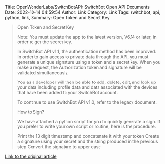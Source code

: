 Title: OpenWonderLabs/SwitchBotAPI: SwitchBot Open API Documents
Date: 2022-10-14 04:59:54
Author: Link
Category: Link
Tags: switchbot, api, python, link, 
Summary: Open Token and Secret Key

> Open Token and Secret Key
> 
> Note: You must update the app to the latest version, V6.14 or later, in order to get the secret key.
> 
> In SwitchBot API v1.1, the authentication method has been improved. In order to gain access to private data through the API, you must generate a unique signature using a token and a secret key. When you make a request, the Authorization token and signature will be validated simultaneously.
> 
> You as a developer will then be able to add, delete, edit, and look up your data including profile data and data associated with the devices that have been added to your SwitchBot account.
> 
> To continue to use SwitchBot API v1.0, refer to the legacy document.
> 
> How to Sign?
> 
> We have attached a python script for you to quickly generate a sign. If you prefer to write your own script or routine, here is the procedure.
> 
> Print the 13 digit timestamp and concatenate it with your token
> Create a signature using your secret and the string produced in the previous step
> Convert the signature to upper case

[Link to the original article](https://github.com/OpenWonderLabs/SwitchBotAPI#api-usage)
